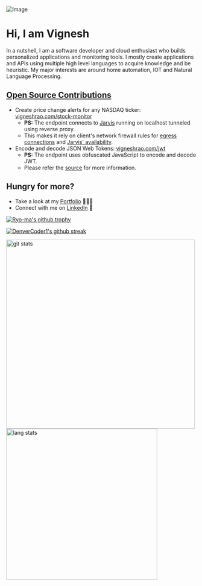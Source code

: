 <!--### Hi there 👋

**thevickypedia/thevickypedia** is a ✨ _special_ ✨ repository because its `README.md` (this file) appears on your GitHub profile.

Here are some ideas to get you started:

- 🔭 I’m currently working on ...
- 🌱 I’m currently learning ...
- 👯 I’m looking to collaborate on ...
- 🤔 I’m looking for help with ...
- 💬 Ask me about ...
- 📫 How to reach me: ...
- 😄 Pronouns: ...
- ⚡ Fun fact: ...
-->

<!-- ![Image](https://user-images.githubusercontent.com/38729644/208155842-b2d1fe4f-8b06-4633-a8ad-6892f3f24f52.png) -->
<!-- ![Image](https://user-images.githubusercontent.com/38729644/208155920-889abfb1-78b6-4327-a053-15f3630f5bb5.png) -->
![Image](https://user-images.githubusercontent.com/38729644/208155905-f2d3e7f2-a545-4d94-a38c-6685f6bb50f8.png)

# Hi, I am Vignesh

In a nutshell, I am a software developer and cloud enthusiast who builds personalized applications and monitoring tools. I mostly create applications and APIs using multiple high level languages to acquire knowledge and be heuristic. My major interests are around home automation, IOT and Natural Language Processing.

## [Open Source Contributions](https://opensource.guide/how-to-contribute/)
- Create price change alerts for any NASDAQ ticker: [vigneshrao.com/stock-monitor](https://vigneshrao.com/stock-monitor)
  - **PS:** The endpoint connects to [Jarvis](https://github.com/thevickypedia/Jarvis) running on localhost tunneled using reverse proxy.
  - This makes it rely on client's network firewall rules for [egress connections](https://ngrok.com/docs/guides/running-behind-firewalls) and [Jarvis' availability](https://health.jarvis.services/).
- Encode and decode JSON Web Tokens: [vigneshrao.com/jwt](https://vigneshrao.com/jwt)
  - **PS:** The endpoint uses obfuscated JavaScript to encode and decode JWT.
  - Please refer the [source](https://github.com/thevickypedia/jwt) for more information.

## Hungry for more?
- Take a look at my <a href="https://vigneshrao.com/"> Portfolio</a> 👨🏻‍💻
- Connect with me on <a href="https://www.linkedin.com/in/vignesh-sivanandha-rao/">LinkedIn</a> 💼

<!-- <img src="https://user-images.githubusercontent.com/38729644/88803242-cb449300-d171-11ea-9dbd-ba42e806fa8c.png" width="400" height="150" alt="git logo"> -->

[![Ryo-ma's github trophy](https://github-profile-trophy.vercel.app/?username=thevickypedia&row=1&theme=onedark)](https://github.com/ryo-ma/github-profile-trophy)

[![DenverCoder1's github streak](https://github-readme-streak-stats.herokuapp.com/?user=thevickypedia&theme=blue-green)](https://github.com/DenverCoder1/github-readme-streak-stats)

<a href="https://vigneshrao.com/projects">
<img align="left" src="https://github-readme-stats.vercel.app/api/?username=thevickypedia&count_private=true&show_icons=true&theme=dark" width="500" alt="git stats">
</a>
<a href="https://vigneshrao.com/projects">
<img align="left" src="https://github-readme-stats.vercel.app/api/top-langs/?username=thevickypedia&count_private=true&langs_count=10&hide=HTML,CSS,CMake,SCSS,Makefile,Batchfile,Less&layout=compact&theme=dark" width="400" alt="lang stats">
</a>
